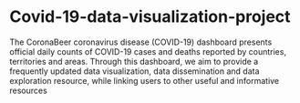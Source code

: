 # Covid-19-data-visualization-project
The CoronaBeer coronavirus disease (COVID-19) dashboard presents official daily counts of COVID-19 cases and deaths reported by countries, territories and areas. 
Through this dashboard, we aim to provide a frequently updated data visualization, data dissemination and data exploration resource, while linking users to other useful and informative resources
